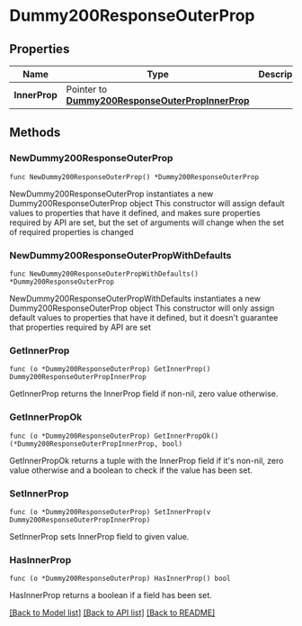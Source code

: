 # Dummy200ResponseOuterProp

## Properties

Name | Type | Description | Notes
------------ | ------------- | ------------- | -------------
**InnerProp** | Pointer to [**Dummy200ResponseOuterPropInnerProp**](Dummy200ResponseOuterPropInnerProp.md) |  | [optional] 

## Methods

### NewDummy200ResponseOuterProp

`func NewDummy200ResponseOuterProp() *Dummy200ResponseOuterProp`

NewDummy200ResponseOuterProp instantiates a new Dummy200ResponseOuterProp object
This constructor will assign default values to properties that have it defined,
and makes sure properties required by API are set, but the set of arguments
will change when the set of required properties is changed

### NewDummy200ResponseOuterPropWithDefaults

`func NewDummy200ResponseOuterPropWithDefaults() *Dummy200ResponseOuterProp`

NewDummy200ResponseOuterPropWithDefaults instantiates a new Dummy200ResponseOuterProp object
This constructor will only assign default values to properties that have it defined,
but it doesn't guarantee that properties required by API are set

### GetInnerProp

`func (o *Dummy200ResponseOuterProp) GetInnerProp() Dummy200ResponseOuterPropInnerProp`

GetInnerProp returns the InnerProp field if non-nil, zero value otherwise.

### GetInnerPropOk

`func (o *Dummy200ResponseOuterProp) GetInnerPropOk() (*Dummy200ResponseOuterPropInnerProp, bool)`

GetInnerPropOk returns a tuple with the InnerProp field if it's non-nil, zero value otherwise
and a boolean to check if the value has been set.

### SetInnerProp

`func (o *Dummy200ResponseOuterProp) SetInnerProp(v Dummy200ResponseOuterPropInnerProp)`

SetInnerProp sets InnerProp field to given value.

### HasInnerProp

`func (o *Dummy200ResponseOuterProp) HasInnerProp() bool`

HasInnerProp returns a boolean if a field has been set.


[[Back to Model list]](../README.md#documentation-for-models) [[Back to API list]](../README.md#documentation-for-api-endpoints) [[Back to README]](../README.md)


